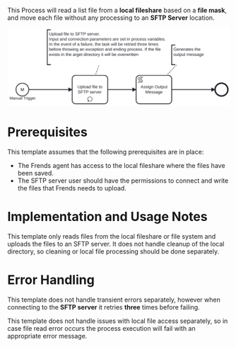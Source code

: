 This Process will read a list file from a **local fileshare** based on a **file mask**, and move each file without any processing to an **SFTP Server** location.

![Template](assets/Copy_multiple_files_from_local_fileshare_to_SFTP_server.svg)

# Prerequisites

This template assumes that the following prerequisites are in place:

- The Frends agent has access to the local fileshare where the files have been saved.
- The SFTP server user should have the permissions to connect and write the files that Frends needs to upload.

# Implementation and Usage Notes

This template only reads files from the local fileshare or file system and uploads the files to an SFTP server.
It does not handle cleanup of the local directory, so cleaning or local file processing should be done separately.

# Error Handling

This template does not handle transient errors separately, however when connecting
to the **SFTP server** it retries **three** times before failing.

This template does not handle issues with local file access separately, so
in case file read error occurs the process execution will fail with an appropriate
error message.
